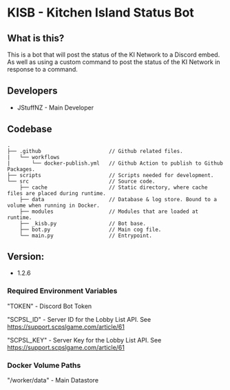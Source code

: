 # KISB - Kitchen Island Status Bot
## What is this?
This is a bot that will post the status of the KI Network to a Discord embed. As well as using a custom command to post the status of the KI Network in response to a command.

## Developers
- JStuffNZ - Main Developer


## Codebase

```
.
├── .github                      // Github related files.
|   └── workflows
|       └── docker-publish.yml   // Github Action to publish to Github Packages.
├── scripts                      // Scripts needed for development.
└── src                          // Source code.
    ├── cache                    // Static directory, where cache files are placed during runtime.
    ├── data                     // Database & log store. Bound to a volume when running in Docker.
    ├── modules                  // Modules that are loaded at runtime.
    ├── _kisb.py                 // Bot base.
    ├── bot.py                   // Main cog file.
    └── main.py                  // Entrypoint.
```

## Version: 
- 1.2.6

### Required Environment Variables
"TOKEN" - Discord Bot Token

"SCPSL_ID" - Server ID for the Lobby List API. See https://support.scpslgame.com/article/61

"SCPSL_KEY" - Server Key for the Lobby List API. See https://support.scpslgame.com/article/61

### Docker Volume Paths
"/worker/data" - Main Datastore
